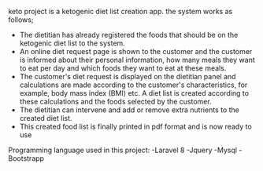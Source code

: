 keto project is a ketogenic diet list creation app.
the system works as follows;
- The dietitian has already registered the foods that should be on the ketogenic diet list to the system.
- An online diet request page is shown to the customer and the customer is informed about their personal information, how many meals they want to eat per day and which foods they want to eat at these meals.
- The customer's diet request is displayed on the dietitian panel and calculations are made according to the customer's characteristics, for example, body mass index (BMI) etc. A diet list is created according to these calculations and the foods selected by the customer.
- The dietitian can intervene and add or remove extra nutrients to the created diet list.
- This created food list is finally printed in pdf format and is now ready to use

Programming language used in this project:
-Laravel 8
-Jquery
-Mysql
-Bootstrapp
